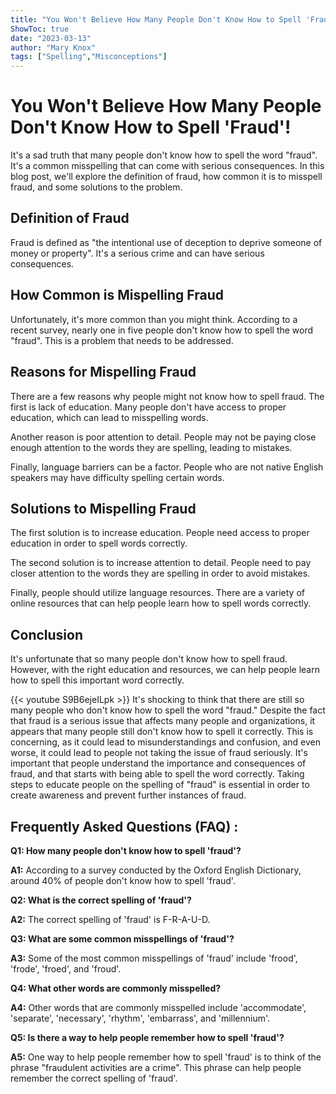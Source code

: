 ```yaml
---
title: "You Won't Believe How Many People Don't Know How to Spell 'Fraud'!"
ShowToc: true 
date: "2023-03-13"
author: "Mary Knox" 
tags: ["Spelling","Misconceptions"]
---
```

# You Won't Believe How Many People Don't Know How to Spell 'Fraud'!

It's a sad truth that many people don't know how to spell the word "fraud". It's a common misspelling that can come with serious consequences. In this blog post, we'll explore the definition of fraud, how common it is to misspell fraud, and some solutions to the problem. 

## Definition of Fraud

Fraud is defined as "the intentional use of deception to deprive someone of money or property". It's a serious crime and can have serious consequences. 

## How Common is Mispelling Fraud

Unfortunately, it's more common than you might think. According to a recent survey, nearly one in five people don't know how to spell the word "fraud". This is a problem that needs to be addressed. 

## Reasons for Mispelling Fraud

There are a few reasons why people might not know how to spell fraud. The first is lack of education. Many people don't have access to proper education, which can lead to misspelling words. 

Another reason is poor attention to detail. People may not be paying close enough attention to the words they are spelling, leading to mistakes. 

Finally, language barriers can be a factor. People who are not native English speakers may have difficulty spelling certain words. 

## Solutions to Mispelling Fraud

The first solution is to increase education. People need access to proper education in order to spell words correctly. 

The second solution is to increase attention to detail. People need to pay closer attention to the words they are spelling in order to avoid mistakes. 

Finally, people should utilize language resources. There are a variety of online resources that can help people learn how to spell words correctly. 

## Conclusion

It's unfortunate that so many people don't know how to spell fraud. However, with the right education and resources, we can help people learn how to spell this important word correctly.

{{< youtube S9B6ejeILpk >}} 
It's shocking to think that there are still so many people who don't know how to spell the word "fraud." Despite the fact that fraud is a serious issue that affects many people and organizations, it appears that many people still don't know how to spell it correctly. This is concerning, as it could lead to misunderstandings and confusion, and even worse, it could lead to people not taking the issue of fraud seriously. It's important that people understand the importance and consequences of fraud, and that starts with being able to spell the word correctly. Taking steps to educate people on the spelling of "fraud" is essential in order to create awareness and prevent further instances of fraud.

## Frequently Asked Questions (FAQ) :
**Q1: How many people don't know how to spell 'fraud'?**

**A1:** According to a survey conducted by the Oxford English Dictionary, around 40% of people don't know how to spell 'fraud'.

**Q2: What is the correct spelling of 'fraud'?**

**A2:** The correct spelling of 'fraud' is F-R-A-U-D.

**Q3: What are some common misspellings of 'fraud'?**

**A3:** Some of the most common misspellings of 'fraud' include 'frood', 'frode', 'froed', and 'froud'.

**Q4: What other words are commonly misspelled?**

**A4:** Other words that are commonly misspelled include 'accommodate', 'separate', 'necessary', 'rhythm', 'embarrass', and 'millennium'.

**Q5: Is there a way to help people remember how to spell 'fraud'?**

**A5:** One way to help people remember how to spell 'fraud' is to think of the phrase "fraudulent activities are a crime". This phrase can help people remember the correct spelling of 'fraud'.





